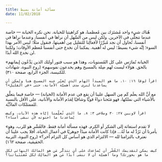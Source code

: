 ```yaml
---
title: مسألة أمانة بسيط
date: 11/02/2018

---
```


هُناك شيء واحد مُشتَرَك بين مُعظمنا، هو كراهيتنا للخيانة. نحن نكره الخيانة — خاصة عندما تتجلَّى في الآخرين. ولكن ليس من السَّهل أن نراها في أنفسنا، وعندما نراها في أنفسنا، نُحاول أن نجد مُبرِّرًا لأفعالِنا للتقليل مِن أهميتها، فنقول مثلًا: ليس الأمر بهذا السوء؛ إنَّه شيء بسيط؛ ليس له أهمية. يمكننا أن نخدع حتى أنفسنا مُعظم الأوقات؛ ولكننا لن نخدع الله أبدًا.

«الخيانة تُمارَس على كل المُستويات، وهذا هو سبب فتور أولئك الذين يَدَّعُون إيمانهم بالحق. هؤلاء ليست لهم صِلة بالمسيح وهم يخدعون نفوسهم» (روح النبوة، شهادات للكنيسة، الجزء الرابع، صفحة ٣١٠).

`اقرأ لوقا ١٦: ١٠. ما هو المبدأ الهام الذي يُعبِّر عنه المسيح هنا ويُمكِن أن يساعدنا لنرى مدى أهميَّة الأمانة، حتى «في القليل»؟`

مع أنَّ الله يعلَم كَم مِن السهل علينا أن نقع في عدم الأمانة (الخيانة) — خاصة فيما يتعلَّق بالأشياء التي نملكها، فهو مَنَحنا دواءً قويًّا وشافيًا لِعَدَم الأمانة والأنانية، على الأقل بالنسبة للممتلكات المادِّيَّة.

`اقرأ لاويين ٢٧: ٣٠ وملاخي ٣: ٨. ما الذي تُعلِّمنا إيَّاه هذه الآيات، وكيف يُساعدنا ما احتوته لأن نبقى أمناء؟`

«لا تقدم استغاثة إلى الشكر أو الكرم. فهذه مسألة أمانة فقط. فالعُشْر هو للرب، وهو يأمرنا أن نَرُدَّ له ما لَهُ... فإذا كانت الأمانة مبدًأ جوهريًا في أعمال الحياة، أفلا يجب علينا أن نعترف بالتزامنا لله — الالتزام الذي هو أساس كل التزام آخر؟» (روح النبوة، التربية الحقيقية، صفحة ١٦٢).

`كيف يمكن لتقديمك العُشْر أن يُساعدك على أن تتذكَّر مَن هو المالك النهائي لكل ما هو بحوزتك؟ وما أهميَّة أن لا ننسَى أبدًا مَن هو المالِك لكل مُقتَنَياتنا؟`